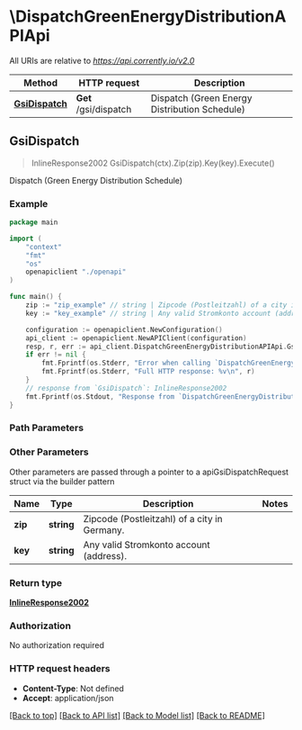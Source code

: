 # \DispatchGreenEnergyDistributionAPIApi

All URIs are relative to *https://api.corrently.io/v2.0*

Method | HTTP request | Description
------------- | ------------- | -------------
[**GsiDispatch**](DispatchGreenEnergyDistributionAPIApi.md#GsiDispatch) | **Get** /gsi/dispatch | Dispatch (Green Energy Distribution Schedule)



## GsiDispatch

> InlineResponse2002 GsiDispatch(ctx).Zip(zip).Key(key).Execute()

Dispatch (Green Energy Distribution Schedule)



### Example

```go
package main

import (
    "context"
    "fmt"
    "os"
    openapiclient "./openapi"
)

func main() {
    zip := "zip_example" // string | Zipcode (Postleitzahl) of a city in Germany. (optional)
    key := "key_example" // string | Any valid Stromkonto account (address). (optional)

    configuration := openapiclient.NewConfiguration()
    api_client := openapiclient.NewAPIClient(configuration)
    resp, r, err := api_client.DispatchGreenEnergyDistributionAPIApi.GsiDispatch(context.Background()).Zip(zip).Key(key).Execute()
    if err != nil {
        fmt.Fprintf(os.Stderr, "Error when calling `DispatchGreenEnergyDistributionAPIApi.GsiDispatch``: %v\n", err)
        fmt.Fprintf(os.Stderr, "Full HTTP response: %v\n", r)
    }
    // response from `GsiDispatch`: InlineResponse2002
    fmt.Fprintf(os.Stdout, "Response from `DispatchGreenEnergyDistributionAPIApi.GsiDispatch`: %v\n", resp)
}
```

### Path Parameters



### Other Parameters

Other parameters are passed through a pointer to a apiGsiDispatchRequest struct via the builder pattern


Name | Type | Description  | Notes
------------- | ------------- | ------------- | -------------
 **zip** | **string** | Zipcode (Postleitzahl) of a city in Germany. | 
 **key** | **string** | Any valid Stromkonto account (address). | 

### Return type

[**InlineResponse2002**](InlineResponse2002.md)

### Authorization

No authorization required

### HTTP request headers

- **Content-Type**: Not defined
- **Accept**: application/json

[[Back to top]](#) [[Back to API list]](../README.md#documentation-for-api-endpoints)
[[Back to Model list]](../README.md#documentation-for-models)
[[Back to README]](../README.md)

